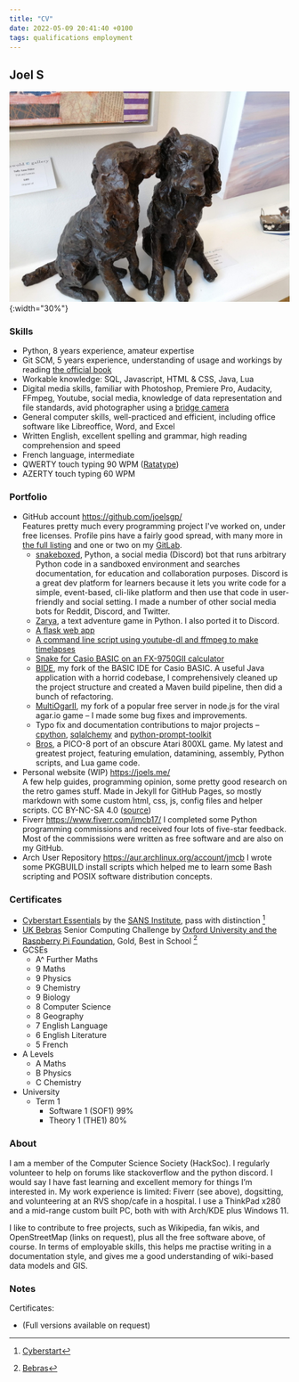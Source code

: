 ```yaml
---
title: "CV"
date: 2022-05-09 20:41:40 +0100
tags: qualifications employment
---
```


## Joel S

![Profile banner image](/assets/images/dog.jpg){:width="30%"}

### Skills
- Python, 8 years experience, amateur expertise
- Git SCM, 5 years experience, understanding of usage and workings by reading [the official book](https://git-scm.com/book/)
- Workable knowledge: SQL, Javascript, HTML & CSS, Java, Lua
- Digital media skills, familiar with Photoshop, Premiere Pro, Audacity, FFmpeg, Youtube, social media, knowledge of data representation and file standards, avid photographer using a [bridge camera](https://en.wikipedia.org/wiki/Bridge_camera)
- General computer skills, well-practiced and efficient, including office software like Libreoffice, Word, and Excel
- Written English, excellent spelling and grammar, high reading comprehension and speed
- French language, intermediate
- QWERTY touch typing 90 WPM ([Ratatype](https://www.ratatype.com/u2570919/certificate/))
- AZERTY touch typing 60 WPM

### Portfolio
- GitHub account <https://github.com/joelsgp/>    
    Features pretty much every programming project I've worked on, under free licenses. Profile pins have a fairly good spread, with many more in [the full listing](https://github.com/joelsgp?tab=repositories) and one or two on my [GitLab](https://gitlab.com/joelsgp).
    - [snakeboxed](https://github.com/joelsgp/snakeboxed), Python, a social media (Discord) bot that runs arbitrary Python code in a sandboxed environment and searches documentation, for education and collaboration purposes. Discord is a great dev platform for learners because it lets you write code for a simple, event-based, cli-like platform and then use that code in user-friendly and social setting. I made a number of other social media bots for Reddit, Discord, and Twitter.
    - [Zarya](https://github.com/joelsgp/zarya), a text adventure game in Python. I also ported it to Discord.
    - [A flask web app](https://github.com/joelsgp/get-banned-challenge)
    - [A command line script using youtube-dl and ffmpeg to make timelapses](https://github.com/joelsgp/auto-timelapse-script)
    - [Snake for Casio BASIC on an FX-9750GII calculator](https://github.com/joelsgp/casio-basic)
    - [BIDE](https://github.com/joelsgp/BIDE), my fork of the BASIC IDE for Casio BASIC. A useful Java application with a horrid codebase, I comprehensively cleaned up the project structure and created a Maven build pipeline, then did a bunch of refactoring.
    - [MultiOgarII](https://github.com/joelsgp/MultiOgarII), my fork of a popular free server in node.js for the viral agar.io game – I made some bug fixes and improvements.
    - Typo fix and documentation contributions to major projects – [cpython](https://github.com/python/cpython/commits?author=joelsgp), [sqlalchemy](https://github.com/sqlalchemy/sqlalchemy/commits?author=joelsgp) and [python-prompt-toolkit](https://github.com/prompt-toolkit/python-prompt-toolkit/commits?author=joelsgp)
    - [Bros](https://github.com/joelsgp/Bros), a PICO-8 port of an obscure Atari 800XL game. My latest and greatest project, featuring emulation, datamining, assembly, Python scripts, and Lua game code.
- Personal website (WIP) <https://joels.me/>    
    A few help guides, programming opinion, some pretty good research on the retro games stuff. Made in Jekyll for GitHub Pages, so mostly markdown with some custom html, css, js, config files and helper scripts. CC BY-NC-SA 4.0 ([source](https://github.com/joelsgp/joelsgp.github.io/))
- Fiverr <https://www.fiverr.com/jmcb17/>
    I completed some Python programming commissions and received four lots of five-star feedback. Most of the commissions were written as free software and are also on my GitHub.
- Arch User Repository <https://aur.archlinux.org/account/jmcb>
    I wrote some PKGBUILD install scripts which helped me to learn some Bash scripting and POSIX software distribution concepts.

### Certificates
- [Cyberstart Essentials](https://joincyberdiscovery.com/) by the [SANS Institute](https://www.sans.org/), pass with distinction [^1]
- [UK Bebras](https://www.bebras.uk/) Senior Computing Challenge by [Oxford University and the Raspberry Pi Foundation](https://www.bebras.uk/index.php?action=content&id=36), Gold, Best in School [^2]
- GCSEs
    - A^ Further Maths
    - 9 Maths
    - 9 Physics
    - 9 Chemistry
    - 9 Biology
    - 8 Computer Science
    - 8 Geography
    - 7 English Language
    - 6 English Literature
    - 5 French
- A Levels
    - A Maths
    - B Physics
    - C Chemistry
- University
    - Term 1
        - Software 1 (SOF1) 99%
        - Theory 1 (THE1) 80%

### About

I am a member of the Computer Science Society (HackSoc). I regularly volunteer to help on
forums like stackoverflow and the python discord. I would say I have fast learning and
excellent memory for things I’m interested in. My work experience is limited: Fiverr (see
above), dogsitting, and volunteering at an RVS shop/cafe in a hospital. I use a ThinkPad
x280 and a mid-range custom built PC, both with with Arch/KDE plus Windows 11.

I like to contribute to free projects, such as Wikipedia, fan wikis, and OpenStreetMap (links on request), plus all the free software above, of course. In terms of employable skills, this helps me practise writing in a documentation style, and gives me a good understanding of wiki-based data models and GIS.

### Notes

Certificates:
- (Full versions available on request)
[^1]: [Cyberstart](/assets/images/cv/certificate-2d6229c3-8ed3-4125-b218-46bb7bd02678_censored.png)
[^2]: [Bebras](/assets/images/cv/YPP-10052022_small_censored.png)
